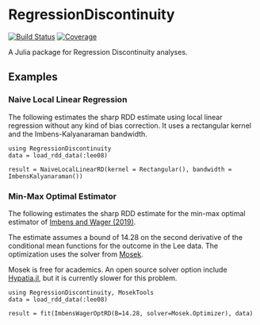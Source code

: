 # RegressionDiscontinuity

[![Build Status](https://github.com/nignatiadis/RegressionDiscontinuity.jl/workflows/CI/badge.svg)](https://github.com/nignatiadis/RegressionDiscontinuity.jl/actions)
[![Coverage](https://codecov.io/gh/nignatiadis/RegressionDiscontinuity.jl/branch/master/graph/badge.svg)](https://codecov.io/gh/nignatiadis/RegressionDiscontinuity.jl)

A Julia package for Regression Discontinuity analyses.

## Examples

### Naive Local Linear Regression
The following estimates the sharp RDD estimate using local linear regression
without any kind of bias correction. It uses a rectangular kernel and the
Imbens-Kalyanaraman bandwidth.
```
using RegressionDiscontinuity
data = load_rdd_data(:lee08)

result = NaiveLocalLinearRD(kernel = Rectangular(), bandwidth = ImbensKalyanaraman())
```
### Min-Max Optimal Estimator

The following estimates the sharp RDD estimate for the min-max optimal
estimator of [Imbens and Wager (2019)](https://arxiv.org/abs/1705.01677).

The estimate assumes a bound of 14.28 on the second derivative of the conditional
mean functions for the outcome in the Lee data. The optimization uses the
solver from [Mosek](https://docs.mosek.com/9.2/install/installation.html).

Mosek is free for academics. An open source solver option include [Hypatia.jl](https://github.com/chriscoey/Hypatia.jl), but it is currently slower for this problem.  

```
using RegressionDiscontinuity, MosekTools
data = load_rdd_data(:lee08)

result = fit(ImbensWagerOptRD(B=14.28, solver=Mosek.Optimizer), data)
```
